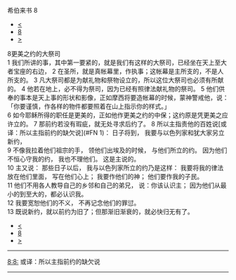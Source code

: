 ﻿





 希伯来书 8




* [<](bible/HEB07.md)
* [8](bible/HEB.md)
* [>](bible/HEB09.md)



 
8更美之约的大祭司  
1 我们所讲的事，其中第一要紧的，就是我们有这样的大祭司，已经坐在天上至大者宝座的右边， 
2 在圣所，就是真帐幕里，作执事；这帐幕是主所支的，不是人所支的。 
3 凡大祭司都是为献礼物和祭物设立的，所以这位大祭司也必须有所献的。 
4 他若在地上，必不得为祭司，因为已经有照律法献礼物的祭司。 
5 他们供奉的事本是天上事的形状和影像，正如摩西将要造帐幕的时候，蒙神警戒他，说：「你要谨慎，作各样的物件都要照着在山上指示你的样式。」  
6 如今耶稣所得的职任是更美的，正如他作更美之约的中保；这约原是凭更美之应许立的。 
7 那前约若没有瑕疵，就无处寻求后约了。 
8 所以主指责他的百姓说[或译：所以主指前约的缺欠说](#FN
1)： 日子将到， 我要与以色列家和犹大家另立新约，  
9 不像我拉着他们祖宗的手， 领他们出埃及的时候， 与他们所立的约。 因为他们不恒心守我的约， 我也不理他们。 这是主说的。  
10 主又说： 那些日子以后， 我与以色列家所立的约乃是这样： 我要将我的律法放在他们里面， 写在他们心上； 我要作他们的神； 他们要作我的子民。  
11 他们不用各人教导自己的乡邻和自己的弟兄， 说：你该认识主； 因为他们从最小的到至大的，都必认识我。  
12 我要宽恕他们的不义， 不再记念他们的罪愆。  
13 既说新约，就以前约为旧了；但那渐旧渐衰的，就必快归无有了。 
* [<](bible/HEB07.md)
* [8](bible/HEB.md)
* [>](bible/HEB09.md)





---


[8:8:](#V8)
或译：所以主指前约的缺欠说




---









